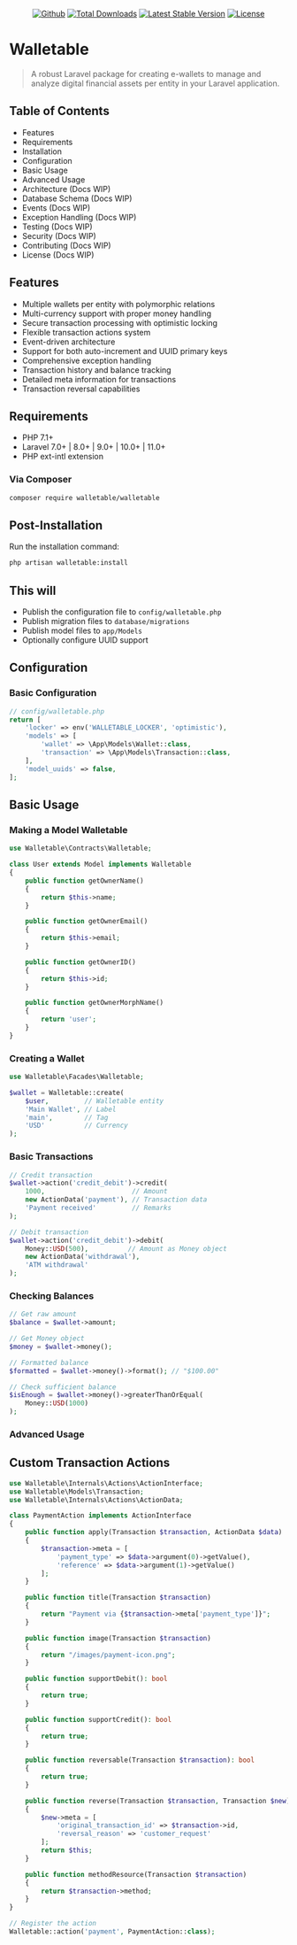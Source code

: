 <p align="center">
<a href="https://github.com/walletable/walletable"><img src="https://github.com/walletable/walletable/actions/workflows/tests.yml/badge.svg" alt="Github"></a>
<a href="https://packagist.org/packages/walletable/walletable"><img src="https://img.shields.io/packagist/dt/walletable/walletable" alt="Total Downloads"></a>
<a href="https://packagist.org/packages/walletable/walletable"><img src="https://img.shields.io/packagist/v/walletable/walletable" alt="Latest Stable Version"></a>
<a href="https://packagist.org/packages/walletable/walletable"><img src="https://img.shields.io/packagist/l/walletable/walletable" alt="License"></a>
</p>

# Walletable

> A robust Laravel package for creating e-wallets to manage and analyze digital financial assets per entity in your Laravel application.
>
## Table of Contents

- Features
- Requirements
- Installation
- Configuration
- Basic Usage
- Advanced Usage
- Architecture (Docs WIP)
- Database Schema (Docs WIP)
- Events (Docs WIP)
- Exception Handling (Docs WIP)
- Testing (Docs WIP)
- Security (Docs WIP)
- Contributing (Docs WIP)
- License (Docs WIP)

## Features

- Multiple wallets per entity with polymorphic relations
- Multi-currency support with proper money handling
- Secure transaction processing with optimistic locking
- Flexible transaction actions system
- Event-driven architecture
- Support for both auto-increment and UUID primary keys
- Comprehensive exception handling
- Transaction history and balance tracking
- Detailed meta information for transactions
- Transaction reversal capabilities

## Requirements

- PHP 7.1+
- Laravel 7.0+ | 8.0+ | 9.0+ | 10.0+ | 11.0+
- PHP ext-intl extension

### Via Composer

```bash
composer require walletable/walletable
```

## Post-Installation

Run the installation command:

```bash
php artisan walletable:install
```

## This will

- Publish the configuration file to `config/walletable.php`
- Publish migration files to `database/migrations`
- Publish model files to `app/Models`
- Optionally configure UUID support

## Configuration

### Basic Configuration

```php
// config/walletable.php
return [
    'locker' => env('WALLETABLE_LOCKER', 'optimistic'),
    'models' => [
        'wallet' => \App\Models\Wallet::class,
        'transaction' => \App\Models\Transaction::class,
    ],
    'model_uuids' => false,
];
```

## Basic Usage

### Making a Model Walletable

```php
use Walletable\Contracts\Walletable;

class User extends Model implements Walletable
{
    public function getOwnerName()
    {
        return $this->name;
    }

    public function getOwnerEmail()
    {
        return $this->email;
    }

    public function getOwnerID()
    {
        return $this->id;
    }

    public function getOwnerMorphName()
    {
        return 'user';
    }
}
```

### Creating a Wallet

```php
use Walletable\Facades\Walletable;

$wallet = Walletable::create(
    $user,         // Walletable entity
    'Main Wallet', // Label
    'main',        // Tag
    'USD'          // Currency
);
```

### Basic Transactions

```php 
// Credit transaction
$wallet->action('credit_debit')->credit(
    1000,                      // Amount
    new ActionData('payment'), // Transaction data
    'Payment received'         // Remarks
);

// Debit transaction
$wallet->action('credit_debit')->debit(
    Money::USD(500),          // Amount as Money object
    new ActionData('withdrawal'),
    'ATM withdrawal'
);
```

### Checking Balances

```php
// Get raw amount
$balance = $wallet->amount;

// Get Money object
$money = $wallet->money();

// Formatted balance
$formatted = $wallet->money()->format(); // "$100.00"

// Check sufficient balance
$isEnough = $wallet->money()->greaterThanOrEqual(
    Money::USD(1000)
);
```

### Advanced Usage

## Custom Transaction Actions

```php
use Walletable\Internals\Actions\ActionInterface;
use Walletable\Models\Transaction;
use Walletable\Internals\Actions\ActionData;

class PaymentAction implements ActionInterface
{
    public function apply(Transaction $transaction, ActionData $data)
    {
        $transaction->meta = [
            'payment_type' => $data->argument(0)->getValue(),
            'reference' => $data->argument(1)->getValue()
        ];
    }

    public function title(Transaction $transaction)
    {
        return "Payment via {$transaction->meta['payment_type']}";
    }

    public function image(Transaction $transaction)
    {
        return "/images/payment-icon.png";
    }

    public function supportDebit(): bool
    {
        return true;
    }

    public function supportCredit(): bool
    {
        return true;
    }

    public function reversable(Transaction $transaction): bool
    {
        return true;
    }

    public function reverse(Transaction $transaction, Transaction $new): ActionInterface
    {
        $new->meta = [
            'original_transaction_id' => $transaction->id,
            'reversal_reason' => 'customer_request'
        ];
        return $this;
    }

    public function methodResource(Transaction $transaction)
    {
        return $transaction->method;
    }
}

// Register the action
Walletable::action('payment', PaymentAction::class);
```

